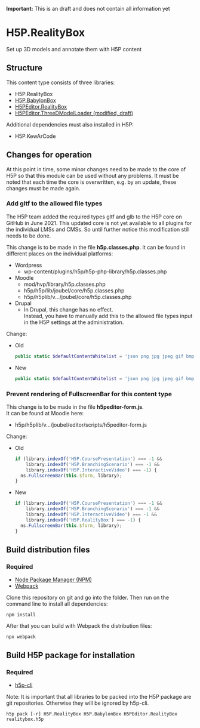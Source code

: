 **Important:** This is an draft and does not contain all information yet


# H5P.RealityBox
Set up 3D models and annotate them with H5P content

## Structure
This content type consists of three libraries:
- H5P.RealityBox
- [H5P.BabylonBox](https://github.com/rwth-acis/h5p-babylonbox)
- [H5PEditor.RealityBox](https://github.com/rwth-acis/h5p-editor-realitybox)
- [H5PEditor.ThreeDModelLoader (modified, draft)](https://github.com/rwth-acis/h5p-editor-3d-model-loader)

Additional dependencies must also installed in H5P:
- H5P.KewArCode

## Changes for operation
At this point in time, some minor changes need to be made to the core of H5P so that this module can be used without any problems.
It must be noted that each time the core is overwritten, e.g. by an update, these changes must be made again.

### Add gltf to the allowed file types
The H5P team added the required types gltf and glb to the H5P core on GitHub in June 2021.
This updated core is not yet available to all plugins for the individual LMSs and CMSs.
So until further notice this modification still needs to be done.

This change is to be made in the file **h5p.classes.php**.
It can be found in different places on the individual platforms:

- Wordpress
  - wp-content/plugins/h5p/h5p-php-library/h5p.classes.php
- Moodle
  - mod/hvp/library/h5p.classes.php
  - h5p/h5p/lib/joubel/core/h5p.classes.php
  - h5p/h5plib/v.../joubel/core/h5p.classes.php
- Drupal
  - In Drupal, this change has no effect.\
    Instead, you have to manually add this to the allowed file types input in the H5P settings at the administration.

Change:
- Old
  ```php
  public static $defaultContentWhitelist = 'json png jpg jpeg gif bmp tif tiff svg eot ttf woff woff2 otf webm mp4 ogg mp3 m4a wav txt pdf rtf doc docx xls xlsx ppt pptx odt ods odp xml csv diff patch swf md textile vtt webvtt';
  ```
- New
  ```php
  public static $defaultContentWhitelist = 'json png jpg jpeg gif bmp tif tiff svg eot ttf woff woff2 otf webm mp4 ogg mp3 m4a wav txt pdf rtf doc docx xls xlsx ppt pptx odt ods odp xml csv diff patch swf md textile vtt webvtt gltf glb';
  ```
  
### Prevent rendering of FullscreenBar for this content type
This change is to be made in the file **h5peditor-form.js**.\
It can be found at Moodle here:
- h5p/h5plib/v.../joubel/editor/scripts/h5peditor-form.js
  
Change:
- Old
  ```js
  if (library.indexOf('H5P.CoursePresentation') === -1 &&
      library.indexOf('H5P.BranchingScenario') === -1 &&
      library.indexOf('H5P.InteractiveVideo') === -1) {
    ns.FullscreenBar(this.$form, library);
  }
  ```
- New
  ```js
  if (library.indexOf('H5P.CoursePresentation') === -1 &&
      library.indexOf('H5P.BranchingScenario') === -1 &&
      library.indexOf('H5P.InteractiveVideo') === -1 &&
      library.indexOf('H5P.RealityBox') === -1) {
    ns.FullscreenBar(this.$form, library);
  }
  ```

## Build distribution files
### Required
- [Node Package Manager (NPM)](https://www.npmjs.com/)
- [Webpack](https://webpack.js.org/)

Clone this repository on git and go into the folder. Then run on the command line to install all dependencies:
```
npm install
```
After that you can build with Webpack the distribution files:
```
npx webpack
```

## Build H5P package for installation
### Required
- [h5p-cli](https://github.com/h5p/h5p-cli)

Note: It is important that all libraries to be packed into the H5P package are git repositories. Otherwise they will be ignored by h5p-cli.

```
h5p pack [-r] H5P.RealityBox H5P.BabylonBox H5PEditor.RealityBox realitybox.h5p
```

